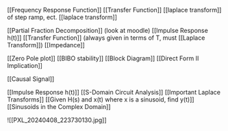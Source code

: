 [[Frequency Response Function]]
[[Transfer Function]]
[[laplace transform]] of step ramp, ect.
[[laplace transform]]

[[Partial Fraction Decomposition]] (look at moodle)
[[Impulse Response h(t)]]
[[Transfer Function]] (always given in terms of T, must [[Laplace Transform]])
[[Impedance]]

[[Zero Pole plot]]
[[BIBO stability]]
[[Block Diagram]]
[[Direct Form II Implication]]

[[Causal Signal]]

[[Impulse Response h(t)]]
[[S-Domain Circuit Analysis]]
[[Important Laplace Transforms]]
[[Given H(s) and x(t) where x is a sinusoid, find y(t)]]
[[Sinusoids in the Complex Domain]]


![[PXL_20240408_223730130.jpg]]